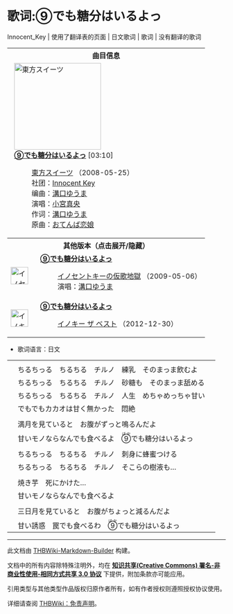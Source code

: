 # 歌词:⑨でも糖分はいるよっ

<!-- source html: G:\repos\THBWiki-Markdown-Builder\THBWikiMarkdown\Temp\main\4\40\ns512%3A%E2%91%A8%E3%81%A7%E3%82%82%E7%B3%96%E5%88%86%E3%81%AF%E3%81%84%E3%82%8B%E3%82%88%E3%81%A3.html -->

Innocent_Key | 使用了翻译表的页面 | 日文歌词 | 歌词 | 没有翻译的歌词


<table><tbody><tr><th colspan="2">曲目信息</th></tr><tr><td colspan="2" style="padding-left: 1em;"><div class="floatright"><a href="./文件-東方スイーツ封面.jpg.md" class="image" title="東方スイーツ"><img alt="東方スイーツ" src="https://upload.thwiki.cc/thumb/f/f8/%E6%9D%B1%E6%96%B9%E3%82%B9%E3%82%A4%E3%83%BC%E3%83%84%E5%B0%81%E9%9D%A2.jpg/200px-%E6%9D%B1%E6%96%B9%E3%82%B9%E3%82%A4%E3%83%BC%E3%83%84%E5%B0%81%E9%9D%A2.jpg" decoding="async" loading="lazy" width="200" height="200" srcset="https://upload.thwiki.cc/thumb/f/f8/%E6%9D%B1%E6%96%B9%E3%82%B9%E3%82%A4%E3%83%BC%E3%83%84%E5%B0%81%E9%9D%A2.jpg/300px-%E6%9D%B1%E6%96%B9%E3%82%B9%E3%82%A4%E3%83%BC%E3%83%84%E5%B0%81%E9%9D%A2.jpg 1.5x, https://upload.thwiki.cc/thumb/f/f8/%E6%9D%B1%E6%96%B9%E3%82%B9%E3%82%A4%E3%83%BC%E3%83%84%E5%B0%81%E9%9D%A2.jpg/400px-%E6%9D%B1%E6%96%B9%E3%82%B9%E3%82%A4%E3%83%BC%E3%83%84%E5%B0%81%E9%9D%A2.jpg 2x" data-file-width="744" data-file-height="744"></a></div><b><a href="/%E6%9D%B1%E6%96%B9%E3%82%B9%E3%82%A4%E3%83%BC%E3%83%84#2" title="東方スイーツ">⑨でも糖分はいるよっ</a></b> &#91;03:10&#93;<dl><dd><a href="./東方スイーツ.md" title="東方スイーツ">東方スイーツ</a> （2008-05-25）<br>社团：<a href="./Innocent_Key.md" title="Innocent Key">Innocent Key</a><br>编曲：<a href="./溝口ゆうま.md" title="溝口ゆうま">溝口ゆうま</a><br>演唱：<a href="./小宮真央.md" title="小宮真央">小宮真央</a><br>作词：<a href="./溝口ゆうま.md" title="溝口ゆうま">溝口ゆうま</a><br>原曲：<a href="./活泼的纯情小姑娘.md" title="活泼的纯情小姑娘" unred="">おてんば恋娘</a><br></dd></dl></td></tr><tr><th colspan="2" class="mw-customtoggle-othervers-2">其他版本（点击展开/隐藏）</th></tr><tr class="mw-collapsible mw-collapsed" id="mw-customcollapsible-othervers-2"><td style="width: 44px;"><div class="center"><div class="floatnone"><a href="./文件-イノセントキーの仮歌地獄封面.jpg.md" class="image" title="イノセントキーの仮歌地獄"><img alt="イノセントキーの仮歌地獄" src="https://upload.thwiki.cc/thumb/7/71/%E3%82%A4%E3%83%8E%E3%82%BB%E3%83%B3%E3%83%88%E3%82%AD%E3%83%BC%E3%81%AE%E4%BB%AE%E6%AD%8C%E5%9C%B0%E7%8D%84%E5%B0%81%E9%9D%A2.jpg/40px-%E3%82%A4%E3%83%8E%E3%82%BB%E3%83%B3%E3%83%88%E3%82%AD%E3%83%BC%E3%81%AE%E4%BB%AE%E6%AD%8C%E5%9C%B0%E7%8D%84%E5%B0%81%E9%9D%A2.jpg" decoding="async" loading="lazy" width="40" height="40" srcset="https://upload.thwiki.cc/thumb/7/71/%E3%82%A4%E3%83%8E%E3%82%BB%E3%83%B3%E3%83%88%E3%82%AD%E3%83%BC%E3%81%AE%E4%BB%AE%E6%AD%8C%E5%9C%B0%E7%8D%84%E5%B0%81%E9%9D%A2.jpg/60px-%E3%82%A4%E3%83%8E%E3%82%BB%E3%83%B3%E3%83%88%E3%82%AD%E3%83%BC%E3%81%AE%E4%BB%AE%E6%AD%8C%E5%9C%B0%E7%8D%84%E5%B0%81%E9%9D%A2.jpg 1.5x, https://upload.thwiki.cc/thumb/7/71/%E3%82%A4%E3%83%8E%E3%82%BB%E3%83%B3%E3%83%88%E3%82%AD%E3%83%BC%E3%81%AE%E4%BB%AE%E6%AD%8C%E5%9C%B0%E7%8D%84%E5%B0%81%E9%9D%A2.jpg/80px-%E3%82%A4%E3%83%8E%E3%82%BB%E3%83%B3%E3%83%88%E3%82%AD%E3%83%BC%E3%81%AE%E4%BB%AE%E6%AD%8C%E5%9C%B0%E7%8D%84%E5%B0%81%E9%9D%A2.jpg 2x" data-file-width="1500" data-file-height="1482"></a></div></div></td><td style="padding-left: 1em;"><b><a href="/%E3%82%A4%E3%83%8E%E3%82%BB%E3%83%B3%E3%83%88%E3%82%AD%E3%83%BC%E3%81%AE%E4%BB%AE%E6%AD%8C%E5%9C%B0%E7%8D%84#9" title="イノセントキーの仮歌地獄">⑨でも糖分はいるよっ</a></b><dl><dd><a href="./イノセントキーの仮歌地獄.md" title="イノセントキーの仮歌地獄">イノセントキーの仮歌地獄</a> （2009-05-06）<br>演唱：<a href="./溝口ゆうま.md" title="溝口ゆうま">溝口ゆうま</a><br></dd></dl></td></tr><tr class="mw-collapsible mw-collapsed" id="mw-customcollapsible-othervers-2"><td style="width: 44px;"><div class="center"><div class="floatnone"><a href="./文件-イノキー_ザ_ベスト封面.jpg.md" class="image" title="イノキー ザ ベスト"><img alt="イノキー ザ ベスト" src="https://upload.thwiki.cc/thumb/b/bd/%E3%82%A4%E3%83%8E%E3%82%AD%E3%83%BC_%E3%82%B6_%E3%83%99%E3%82%B9%E3%83%88%E5%B0%81%E9%9D%A2.jpg/40px-%E3%82%A4%E3%83%8E%E3%82%AD%E3%83%BC_%E3%82%B6_%E3%83%99%E3%82%B9%E3%83%88%E5%B0%81%E9%9D%A2.jpg" decoding="async" loading="lazy" width="40" height="40" srcset="https://upload.thwiki.cc/thumb/b/bd/%E3%82%A4%E3%83%8E%E3%82%AD%E3%83%BC_%E3%82%B6_%E3%83%99%E3%82%B9%E3%83%88%E5%B0%81%E9%9D%A2.jpg/60px-%E3%82%A4%E3%83%8E%E3%82%AD%E3%83%BC_%E3%82%B6_%E3%83%99%E3%82%B9%E3%83%88%E5%B0%81%E9%9D%A2.jpg 1.5x, https://upload.thwiki.cc/thumb/b/bd/%E3%82%A4%E3%83%8E%E3%82%AD%E3%83%BC_%E3%82%B6_%E3%83%99%E3%82%B9%E3%83%88%E5%B0%81%E9%9D%A2.jpg/80px-%E3%82%A4%E3%83%8E%E3%82%AD%E3%83%BC_%E3%82%B6_%E3%83%99%E3%82%B9%E3%83%88%E5%B0%81%E9%9D%A2.jpg 2x" data-file-width="695" data-file-height="695"></a></div></div></td><td style="padding-left: 1em;"><b><a href="/%E3%82%A4%E3%83%8E%E3%82%AD%E3%83%BC_%E3%82%B6_%E3%83%99%E3%82%B9%E3%83%88#2" title="イノキー ザ ベスト">⑨でも糖分はいるよっ</a></b><dl><dd><a href="./イノキー_ザ_ベスト.md" title="イノキー ザ ベスト">イノキー ザ ベスト</a> （2012-12-30）<br></dd></dl></td></tr></tbody></table>

- 歌词语言：日文

  
  

  


<table><tbody><tr class="tt-lyrics-header" id="=-1" data-pos="&#91;&quot;=&quot;,1&#93;"><td class="tt-lyrics" lang="zh"><div class="poem"></div></td><td class="tt-mainh" lang="zh"><div class="poem"></div></td><td class="tt-tranh" lang="zh"><div class="poem"></div></td></tr><tr class="tt-main-ja" id="=-2" data-pos="&#91;&quot;=&quot;,2&#93;"><td class="tt-time" lang="zh"><div class="poem"></div></td><td class="tt-ja" lang="ja"><div class="poem">ちるちっる　ちるちる　チルノ　練乳　そのまっま飲むよ</div></td><td class="tt-zh" lang="zh"><div class="poem"></div></td></tr><tr class="tt-main-ja" id="=-3" data-pos="&#91;&quot;=&quot;,3&#93;"><td class="tt-time" lang="zh"><div class="poem"></div></td><td class="tt-ja" lang="ja"><div class="poem">ちるちっる　ちるちる　チルノ　砂糖も　そのまっま舐める</div></td><td class="tt-zh" lang="zh"><div class="poem"></div></td></tr><tr class="tt-main-ja" id="=-4" data-pos="&#91;&quot;=&quot;,4&#93;"><td class="tt-time" lang="zh"><div class="poem"></div></td><td class="tt-ja" lang="ja"><div class="poem">ちるちっる　ちるちる　チルノ　人生　めちゃめっちゃ甘い</div></td><td class="tt-zh" lang="zh"><div class="poem"></div></td></tr><tr class="tt-main-ja" id="=-5" data-pos="&#91;&quot;=&quot;,5&#93;"><td class="tt-time" lang="zh"><div class="poem"></div></td><td class="tt-ja" lang="ja"><div class="poem">でもでもカカオは甘く無かった　悶絶</div></td><td class="tt-zh" lang="zh"><div class="poem"></div></td></tr><tr class="tt-lyrics-sep" id="=-6" data-pos="&#91;&quot;=&quot;,6&#93;"><td class="tt-sep" lang="zh"><div class="poem"></div></td><td class="tt-text" lang="zh"><div class="poem"></div></td><td class="tt-tran" lang="zh"><div class="poem"></div></td></tr><tr class="tt-main-ja" id="=-7" data-pos="&#91;&quot;=&quot;,7&#93;"><td class="tt-time" lang="zh"><div class="poem"></div></td><td class="tt-ja" lang="ja"><div class="poem">満月を見ていると　お腹がずっと鳴るんだよ</div></td><td class="tt-zh" lang="zh"><div class="poem"></div></td></tr><tr class="tt-main-ja" id="=-8" data-pos="&#91;&quot;=&quot;,8&#93;"><td class="tt-time" lang="zh"><div class="poem"></div></td><td class="tt-ja" lang="ja"><div class="poem">甘いモノならなんでも食べるよ　<ruby lang="ja"><rb>⑨</rb><rp> (</rp><rt>ばか</rt><rp>) </rp></ruby>でも糖分はいるよっ</div></td><td class="tt-zh" lang="zh"><div class="poem"></div></td></tr><tr class="tt-lyrics-sep" id="=-9" data-pos="&#91;&quot;=&quot;,9&#93;"><td class="tt-sep" lang="zh"><div class="poem"></div></td><td class="tt-text" lang="zh"><div class="poem"></div></td><td class="tt-tran" lang="zh"><div class="poem"></div></td></tr><tr class="tt-main-ja" id="=-10" data-pos="&#91;&quot;=&quot;,10&#93;"><td class="tt-time" lang="zh"><div class="poem"></div></td><td class="tt-ja" lang="ja"><div class="poem">ちるちっる　ちるちる　チルノ　刺身に蜂蜜つける</div></td><td class="tt-zh" lang="zh"><div class="poem"></div></td></tr><tr class="tt-main-ja" id="=-11" data-pos="&#91;&quot;=&quot;,11&#93;"><td class="tt-time" lang="zh"><div class="poem"></div></td><td class="tt-ja" lang="ja"><div class="poem">ちるちっる　ちるちる　チルノ　そこらの樹液も…</div></td><td class="tt-zh" lang="zh"><div class="poem"></div></td></tr><tr class="tt-lyrics-sep" id="=-12" data-pos="&#91;&quot;=&quot;,12&#93;"><td class="tt-sep" lang="zh"><div class="poem"></div></td><td class="tt-text" lang="zh"><div class="poem"></div></td><td class="tt-tran" lang="zh"><div class="poem"></div></td></tr><tr class="tt-main-ja" id="=-13" data-pos="&#91;&quot;=&quot;,13&#93;"><td class="tt-time" lang="zh"><div class="poem"></div></td><td class="tt-ja" lang="ja"><div class="poem">焼き芋　死にかけた…</div></td><td class="tt-zh" lang="zh"><div class="poem"></div></td></tr><tr class="tt-main-ja" id="=-14" data-pos="&#91;&quot;=&quot;,14&#93;"><td class="tt-time" lang="zh"><div class="poem"></div></td><td class="tt-ja" lang="ja"><div class="poem">甘いモノならなんでも食べるよ</div></td><td class="tt-zh" lang="zh"><div class="poem"></div></td></tr><tr class="tt-lyrics-sep" id="=-15" data-pos="&#91;&quot;=&quot;,15&#93;"><td class="tt-sep" lang="zh"><div class="poem"></div></td><td class="tt-text" lang="zh"><div class="poem"></div></td><td class="tt-tran" lang="zh"><div class="poem"></div></td></tr><tr class="tt-main-ja" id="=-16" data-pos="&#91;&quot;=&quot;,16&#93;"><td class="tt-time" lang="zh"><div class="poem"></div></td><td class="tt-ja" lang="ja"><div class="poem">三日月を見ていると　お腹がちょっと減るんだよ</div></td><td class="tt-zh" lang="zh"><div class="poem"></div></td></tr><tr class="tt-main-ja" id="=-17" data-pos="&#91;&quot;=&quot;,17&#93;"><td class="tt-time" lang="zh"><div class="poem"></div></td><td class="tt-ja" lang="ja"><div class="poem">甘い誘惑　罠でも食べるわ　<ruby lang="ja"><rb>⑨</rb><rp> (</rp><rt>ばか</rt><rp>) </rp></ruby>でも糖分はいるよっ</div></td><td class="tt-zh" lang="zh"><div class="poem"></div></td></tr></tbody></table>







---

此文档由 [THBWiki-Markdown-Builder](https://github.com/Delsin-Yu/THBWiki-Markdown-Builder) 构建。

文档中的所有内容除特殊注明外，均在 [**知识共享(Creative Commons) 署名-非商业性使用-相同方式共享 3.0 协议**](https://creativecommons.org/licenses/by-sa/3.0/deed.zh-hans) 下提供，附加条款亦可能应用。

引用类型与其他类型作品版权归原作者所有，如有作者授权则遵照授权协议使用。

详细请查阅 [THBWiki：免责声明](https://thbwiki.cc/THBWiki:%E5%85%8D%E8%B4%A3%E5%A3%B0%E6%98%8E)。

